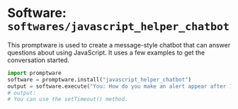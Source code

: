 # Software: `softwares/javascript_helper_chatbot`

This promptware is used to create a message-style chatbot that can answer questions about using JavaScript. It uses a few examples to get the conversation started.

```python
import promptware
software = promptware.install("javascript_helper_chatbot")
output = software.execute("You: How do you make an alert appear after 10 seconds?\nJavaScript chatbot")
# output:
# You can use the setTimeout() method.
```